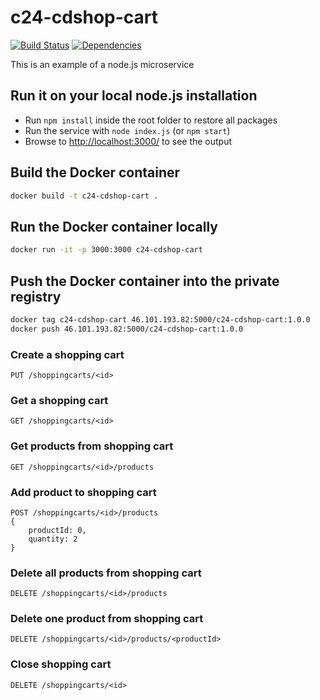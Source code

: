 # c24-cdshop-cart

[![Build Status](https://travis-ci.org/c24-microws-jan/c24-cdshop-cart.svg)](https://travis-ci.org/c24-microws-jan/c24-cdshop-cart)
[![Dependencies](https://david-dm.org/c24-microws-jan/c24-cdshop-cart.svg)](https://david-dm.org/badges/shields)

This is an example of a node.js microservice

## Run it on your local node.js installation

* Run `npm install` inside the root folder to restore all packages
* Run the service with `node index.js` (or `npm start`)
* Browse to [http://localhost:3000/](http://localhost:3000/) to see the output

## Build the Docker container

~~~ sh
docker build -t c24-cdshop-cart .
~~~

## Run the Docker container locally

~~~ sh
docker run -it -p 3000:3000 c24-cdshop-cart
~~~

## Push the Docker container into the private registry

~~~ sh
docker tag c24-cdshop-cart 46.101.193.82:5000/c24-cdshop-cart:1.0.0
docker push 46.101.193.82:5000/c24-cdshop-cart:1.0.0
~~~


### Create a shopping cart
~~~
PUT /shoppingcarts/<id>
~~~

### Get a shopping cart
~~~
GET /shoppingcarts/<id>
~~~

### Get products from shopping cart
~~~
GET /shoppingcarts/<id>/products
~~~

### Add product to shopping cart
~~~
POST /shoppingcarts/<id>/products
{
    productId: 0,
    quantity: 2
}
~~~

### Delete all products from shopping cart
~~~
DELETE /shoppingcarts/<id>/products
~~~

### Delete one product from shopping cart
~~~
DELETE /shoppingcarts/<id>/products/<productId>
~~~

### Close shopping cart
~~~
DELETE /shoppingcarts/<id>
~~~